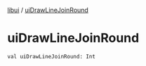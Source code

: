 [libui](index.md) / [uiDrawLineJoinRound](./ui-draw-line-join-round.md)

# uiDrawLineJoinRound

`val uiDrawLineJoinRound: Int`